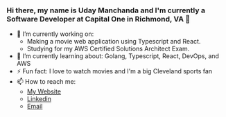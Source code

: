 ### Hi there, my name is Uday Manchanda and I'm currently a Software Developer at Capital One in Richmond, VA 👋

- 🔭 I’m currently working on: 
    - Making a movie web application using Typescript and React. 
    - Studying for my AWS Certified Solutions Architect Exam. 
- 🌱 I’m currently learning about: Golang, Typescript, React, DevOps, and AWS
- ⚡ Fun fact: I love to watch movies and I'm a big Cleveland sports fan
- 📫 How to reach me: 
    - [My Website](https://umanchanda.github.io)
    - [Linkedin](https://linkedin.com/in/umanchanda)
    - [Email](mailto:uday.manchanda14@gmail.com)
<!--
- 👯 I’m looking to collaborate on ...
- 🤔 I’m looking for help with ...
- 💬 Ask me about ...
-->
